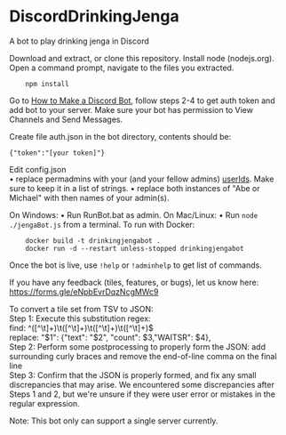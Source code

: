 # DiscordDrinkingJenga
A bot to play drinking jenga in Discord

Download and extract, or clone this repository.
Install node (nodejs.org).
Open a command prompt, navigate to the files you extracted.  
```
    npm install
```
Go to [How to Make a Discord Bot](https://www.digitaltrends.com/gaming/how-to-make-a-discord-bot/), follow steps 2-4 to get auth token and add bot to your server. Make sure your bot has permission to View Channels and Send Messages.

Create file auth.json in the bot directory, contents should be:   

```{"token":"[your token]"}```

Edit config.json  
• replace permadmins with your (and your fellow admins) [userIds](https://support.discord.com/hc/en-us/articles/206346498-Where-can-I-find-my-User-Server-Message-ID-). Make sure to keep it in a list of strings.
• replace both instances of "Abe or Michael" with then names of your admin(s).

On Windows:
• Run RunBot.bat as admin.
On Mac/Linux:
• Run `node ./jengaBot.js` from a terminal.
To run with Docker:
```
    docker build -t drinkingjengabot .
    docker run -d --restart unless-stopped drinkingjengabot
```

Once the bot is live, use `!help` or `!adminhelp` to get list of commands. 

If you have any feedback (tiles, features, or bugs), let us know here: https://forms.gle/eNpbEvrDqzNcgMWc9


To convert a tile set from TSV to JSON:  
Step 1: Execute this substitution regex:  
find: ^([^\t]+)\t([^\t]+)\t([^\t]+)\t([^\t]+)$  
replace: "$1": {"text": "$2", "count": $3,"WAITSR": $4},  
Step 2: Perform some postprocessing to properly form the JSON: add surrounding curly braces and remove the end-of-line comma on the final line  
Step 3: Confirm that the JSON is properly formed, and fix any small discrepancies that may arise. We encountered some discrepancies after Steps 1 and 2, but we're unsure if they were user error or mistakes in the regular expression.  

Note: This bot only can support a single server currently.